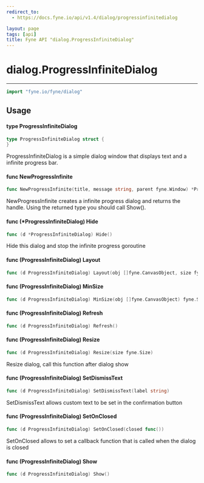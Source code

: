 ```yaml
---
redirect_to:
  - https://docs.fyne.io/api/v1.4/dialog/progressinfinitedialog

layout: page
tags: [api]
title: Fyne API "dialog.ProgressInfiniteDialog"
---
```



# dialog.ProgressInfiniteDialog
---
```go
import "fyne.io/fyne/dialog"
```

## Usage

#### type ProgressInfiniteDialog

```go
type ProgressInfiniteDialog struct {
}
```

ProgressInfiniteDialog is a simple dialog window that displays text and a infinite progress bar.

#### func  NewProgressInfinite

```go
func NewProgressInfinite(title, message string, parent fyne.Window) *ProgressInfiniteDialog
```
NewProgressInfinite creates a infinite progress dialog and returns the handle. Using the returned type you should call Show().

#### func (*ProgressInfiniteDialog) Hide

```go
func (d *ProgressInfiniteDialog) Hide()
```
Hide this dialog and stop the infinite progress goroutine

#### func (ProgressInfiniteDialog) Layout

```go
func (d ProgressInfiniteDialog) Layout(obj []fyne.CanvasObject, size fyne.Size)
```

#### func (ProgressInfiniteDialog) MinSize

```go
func (d ProgressInfiniteDialog) MinSize(obj []fyne.CanvasObject) fyne.Size
```

#### func (ProgressInfiniteDialog) Refresh

```go
func (d ProgressInfiniteDialog) Refresh()
```

#### func (ProgressInfiniteDialog) Resize

```go
func (d ProgressInfiniteDialog) Resize(size fyne.Size)
```
Resize dialog, call this function after dialog show

#### func (ProgressInfiniteDialog) SetDismissText

```go
func (d ProgressInfiniteDialog) SetDismissText(label string)
```
SetDismissText allows custom text to be set in the confirmation button

#### func (ProgressInfiniteDialog) SetOnClosed

```go
func (d ProgressInfiniteDialog) SetOnClosed(closed func())
```
SetOnClosed allows to set a callback function that is called when the dialog is closed

#### func (ProgressInfiniteDialog) Show

```go
func (d ProgressInfiniteDialog) Show()
```
